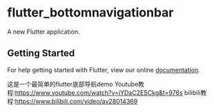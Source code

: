 # flutter_bottomnavigationbar

A new Flutter application.

## Getting Started

For help getting started with Flutter, view our online
[documentation](https://flutter.io/).

这是一个最简单的flutter底部导航demo
Youtube教程:https://www.youtube.com/watch?v=iYDaC2ESCkg&t=976s
bilibili教程:https://www.bilibili.com/video/av28014369
